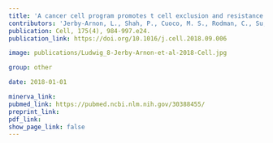```yaml
---
title: 'A cancer cell program promotes t cell exclusion and resistance to checkpoint blockade.'
contributors: 'Jerby-Arnon, L., Shah, P., Cuoco, M. S., Rodman, C., Su, M.-J., Melms, J. C., Leeson, R., Kanodia, A., … Regev, A. (2018).'
publication: Cell, 175(4), 984-997.e24.
publication_link: https://doi.org/10.1016/j.cell.2018.09.006

image: publications/Ludwig_8-Jerby-Arnon-et-al-2018-Cell.jpg

group: other

date: 2018-01-01

minerva_link:
pubmed_link: https://pubmed.ncbi.nlm.nih.gov/30388455/
preprint_link:
pdf_link:
show_page_link: false
---
```

